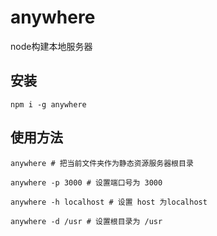 # anywhere
node构建本地服务器

## 安装
```
npm i -g anywhere
```

## 使用方法

```
anywhere # 把当前文件夹作为静态资源服务器根目录

anywhere -p 3000 # 设置端口号为 3000

anywhere -h localhost # 设置 host 为localhost

anywhere -d /usr # 设置根目录为 /usr
```
